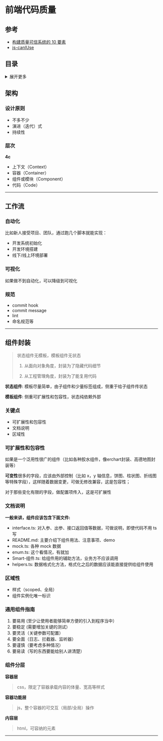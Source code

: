 # 前端代码质量

## 参考
- [构建质量可信系统的 10 要素
](https://zhuanlan.zhihu.com/p/86097675)
- [js-canIUse](http://kangax.github.io/compat-table/es6/)

## 目录
<details>
<summary>展开更多</summary>

* [`架构`](#架构)
* [`工作流`](#工作流)
* [`组件封装`](#组件封装)

</details>

## 架构

### 设计原则
- 不多不少
- 演进（迭代）式
- 持续性

### 层次

**4c**

- 上下文（Context）
- 容器（Container）
- 组件或模块（Component）
- 代码（Code）

---

## 工作流

### 自动化
比如新人接受项目、团队，通过跑几个脚本就能实现：

- 开发系统初始化
- 开发环境搭建
- 线下/线上环境部署

### 可视化
如果做不到自动化，可以降级到可视化

### 规范
- commit hook
- commit message
- lint
- 命名规范等

---

## 组件封装
> 状态组件无模板，模板组件无状态
>
> 1. 从面向对象角度，封装为了隐藏代码细节
>
> 2. 从工程管理角度，封装为了能复用代码
>

**状态组件**: 模板尽量简单，由子组件和少量标签组成，侧重于给子组件传状态

**模板组件**: 侧重可扩展性和包容性，状态纯依赖外部

### 关键点
- 可扩展性和包容性
- 文档说明
- 区域性

### 可扩展性和包容性
如果是一个泛用性很广的组件（比如各种胶水组件，像erchart封装、高德地图封装等）

**可变性**很多的字段，应该由外部控制（比如 x，y 轴信息，饼图、柱状图、折线图等特殊字段），这样随着数据变更，可做无修改兼容，这是包容性；

对于那些变化有限的字段，做配置项传入，这是可扩展性

### 文档说明
**一般来讲，组件应该包含下面文件:**

- interface.ts: 对入参、出参、接口返回值等数据，可做说明，即使代码不用 ts 写
- README.md: 主要介绍下组件用法、注意事项、demo
- mock.ts: 各种 mock 数据
- enum.ts: 这个看情况，有就加
- Smart-组件.ts: 给组件用的辅助方法，业务方不应该调用
- helpers.ts: 数据格式化方法，格式化之后的数据应该能直接提供给组件使用

### 区域性
- 样式（scoped、全局）
- 组件实例化唯一标识

### 通用组件指南
1. 要易用 (至少让使用者能够简单方便的引入到程序当中）
2. 要稳定 (需要增加关键的测试）
3. 要灵活（关键参数可配置）
4. 要全面（日志、拦截器、监听器）
5. 要谨慎（要考虑多种情况）
6. 要易读（写的东西要能给别人讲清楚）

### 组件分层
**容器层**

> css，限定了容器承载内容的体量、宽高等样式

**容器功能层**

> js，整个容器的可交互（局部/全局）操作

**内容层**

> html，可容纳的元素


---


